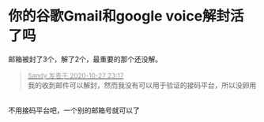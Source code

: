 # 你的谷歌Gmail和google voice解封活了吗


邮箱被封了3个，解了2个，最重要的那个还没解。

<div class="quote"><blockquote><font size="2"><a href="https://www.hostloc.com/forum.php?mod=redirect&amp;goto=findpost&amp;pid=9361845&amp;ptid=759097" target="_blank"><font color="#999999">Sandy 发表于 2020-10-27 23:17</font></a></font><br />
我的收到邮件可以解封，然而我没有可以用于验证的接码平台，所以没卵用</blockquote></div><br />
不用接码平台吧，一个别的邮箱号就可以了
